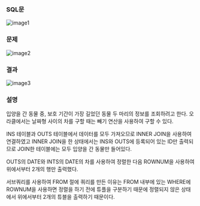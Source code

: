 ### SQL문
![image1](https://user-images.githubusercontent.com/123911778/263133553-639cd0f6-0396-4017-9f20-7f3ff414e518.PNG)

### 문제  
![image2](https://user-images.githubusercontent.com/123911778/263133558-d2a7d400-de01-43d8-9688-0782a4a62e05.PNG)

### 결과
![image3](https://user-images.githubusercontent.com/123911778/263133562-ac0a8827-4f92-4dde-b7c0-96053b945bb7.PNG)

### 설명
입양을 간 동물 중, 보호 기간이 가장 길었던 동물 두 마리의 정보를 조회하려고 한다.
오라클에서는 날짜형 사이의 차를 구할 때는 빼기 연산을 사용하여 구할 수 있다.

INS 테이블과 OUTS 테이블에서 데이터를 모두 가져오므로 INNER JOIN을 사용하여 연결하였고
INNER JOIN을 한 상태에서는 INS와 OUTS에 등록되어 있는 ID만 출력되므로
JOIN한 테이블에는 모두 입양을 간 동물만 들어있다.

OUTS의 DATE와 INTS의 DATE의 차를 사용하여 정렬한 다음
ROWNUM을 사용하여 위에서부터 2개의 행만 출력했다.

서브쿼리를 사용하여 FROM 절에 쿼리를 만든 이유는 FROM 내부에 있는 WHERE에 ROWNUM을 사용하면
정렬을 하기 전에 튜플을 구분하기 때문에 정렬되지 않은 상태에서 위에서부터 2개의 튜블을 출력하기 때문이다.
